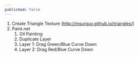 ```yaml
---
published: false
---
```


1. Create Triangle Texture (http://msurguy.github.io/triangles/)
2. Paint.net
	1. Oil Painting
    2. Duplicate Layer
    3. Layer 1: Drag Green/Blue Curve Down
    4. Layer 2: Drag Red/Blue Curve Down
    